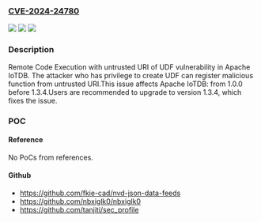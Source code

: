 ### [CVE-2024-24780](https://cve.mitre.org/cgi-bin/cvename.cgi?name=CVE-2024-24780)
![](https://img.shields.io/static/v1?label=Product&message=Apache%20IoTDB&color=blue)
![](https://img.shields.io/static/v1?label=Version&message=1.0.0%3C%201.3.4%20&color=brighgreen)
![](https://img.shields.io/static/v1?label=Vulnerability&message=Remote%20Code%20Execution%20with%20untrusted%20URI%20of%20User-defined%20function&color=brighgreen)

### Description

Remote Code Execution with untrusted URI of UDF vulnerability in Apache IoTDB. The attacker who has privilege to create UDF can register malicious function from untrusted URI.This issue affects Apache IoTDB: from 1.0.0 before 1.3.4.Users are recommended to upgrade to version 1.3.4, which fixes the issue.

### POC

#### Reference
No PoCs from references.

#### Github
- https://github.com/fkie-cad/nvd-json-data-feeds
- https://github.com/nbxiglk0/nbxiglk0
- https://github.com/tanjiti/sec_profile

